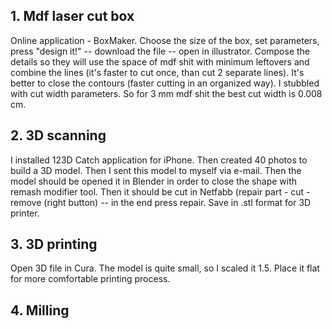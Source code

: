 ## 1. Mdf laser cut box

Online application - BoxMaker. Choose the size of the box, set parameters, press "design it!" -- download the file -- open in illustrator. Compose the details so they will use the space of mdf shit with minimum leftovers and combine the lines (it's faster to cut once, than cut 2 separate lines). It's better to close the contours (faster cutting in an organized way). I stubbled with cut width parameters. So for 3 mm mdf shit the best cut width is 0.008 cm.

## 2. 3D scanning

I installed 123D Catch application for iPhone. Then created 40 photos to build a 3D model. Then I sent this model to myself via e-mail. Then the model should be opened it in Blender in order to close the shape with remash modifier tool. Then it should be cut in Netfabb (repair part - cut - remove (right button) -- in the end press repair. Save in .stl format for 3D printer. 

## 3. 3D printing

Open 3D file in Cura. The model is quite small, so I scaled it 1.5. Place it flat for more comfortable printing process. 

## 4. Milling